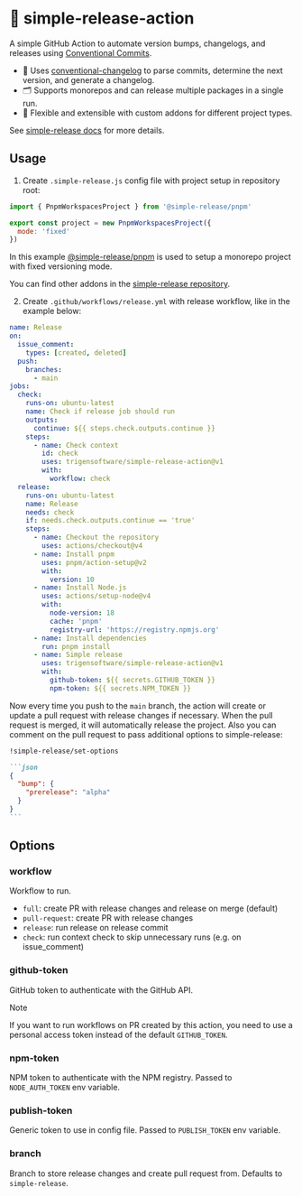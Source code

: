 # 🚀 simple-release-action

A simple GitHub Action to automate version bumps, changelogs, and releases using [Conventional Commits](https://conventionalcommits.org).

- 📄 Uses [conventional-changelog](https://github.com/conventional-changelog/conventional-changelog) to parse commits, determine the next version, and generate a changelog.
- 🗂️ Supports monorepos and can release multiple packages in a single run.
- 🧩 Flexible and extensible with custom addons for different project types.

See [simple-release docs](https://github.com/TrigenSoftware/simple-release/tree/main/packages/core#readme) for more details.

## Usage

1. Create `.simple-release.js` config file with project setup in repository root:

```js
import { PnpmWorkspacesProject } from '@simple-release/pnpm'

export const project = new PnpmWorkspacesProject({
  mode: 'fixed'
})
```

In this example [@simple-release/pnpm](https://github.com/TrigenSoftware/simple-release/blob/main/packages/pnpm#readme) is used to setup a monorepo project with fixed versioning mode.

You can find other addons in the [simple-release repository](https://github.com/TrigenSoftware/simple-release).

2. Create `.github/workflows/release.yml` with release workflow, like in the example below:

```yaml
name: Release
on:
  issue_comment:
    types: [created, deleted]
  push:
    branches:
      - main
jobs:
  check:
    runs-on: ubuntu-latest
    name: Check if release job should run
    outputs:
      continue: ${{ steps.check.outputs.continue }}
    steps:
      - name: Check context
        id: check
        uses: trigensoftware/simple-release-action@v1
        with:
          workflow: check
  release:
    runs-on: ubuntu-latest
    name: Release
    needs: check
    if: needs.check.outputs.continue == 'true'
    steps:
      - name: Checkout the repository
        uses: actions/checkout@v4
      - name: Install pnpm
        uses: pnpm/action-setup@v2
        with:
          version: 10
      - name: Install Node.js
        uses: actions/setup-node@v4
        with:
          node-version: 18
          cache: 'pnpm'
          registry-url: 'https://registry.npmjs.org'
      - name: Install dependencies
        run: pnpm install
      - name: Simple release
        uses: trigensoftware/simple-release-action@v1
        with:
          github-token: ${{ secrets.GITHUB_TOKEN }}
          npm-token: ${{ secrets.NPM_TOKEN }}
```

Now every time you push to the `main` branch, the action will create or update a pull request with release changes if necessary. When the pull request is merged, it will automatically release the project. Also you can comment on the pull request to pass additional options to simple-release:

````md
!simple-release/set-options

```json
{
  "bump": {
    "prerelease": "alpha"
  }
}
```
````

## Options

### workflow

Workflow to run.

- `full`: create PR with release changes and release on merge (default)
- `pull-request`: create PR with release changes
- `release`: run release on release commit
- `check`: run context check to skip unnecessary runs (e.g. on issue_comment)

### github-token

GitHub token to authenticate with the GitHub API.

> [!NOTE]
> If you want to run workflows on PR created by this action, you need to use a personal access token instead of the default `GITHUB_TOKEN`.

### npm-token

NPM token to authenticate with the NPM registry. Passed to `NODE_AUTH_TOKEN` env variable.

### publish-token

Generic token to use in config file. Passed to `PUBLISH_TOKEN` env variable.

### branch

Branch to store release changes and create pull request from. Defaults to `simple-release`.
